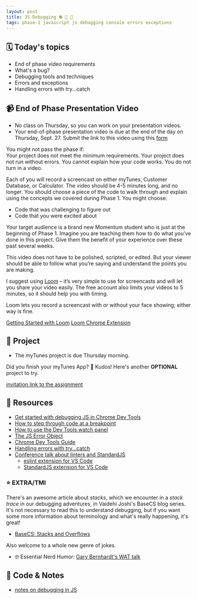 ```yaml
---
layout: post
title: JS Debugging ⛔ 🐞 🐛
tags: phase-1 javascript js debugging console errors exceptions
---
```


## 🗓️ Today's topics

- End of phase video requirements
- What's a bug?
- Debugging tools and techniques
- Errors and exceptions
- Handling errors with try...catch

## 📹 End of Phase Presentation Video

- No class on Thursday, so you can work on your presentation videos.
- Your end-of-phase presentation video is due at the end of the day on Thursday, Sept. 27. Submit the link to this video using this [form](https://forms.gle/j9UuAF1wDZqhNqtB7)

You might not pass the phase if:  
  Your project does not meet the minimum requirements.
  Your project does not run without errors.
  You cannot explain how your code works.
  You do not turn in a video.

Each of you will record a screencast on either myTunes, Customer Database, or Calculator. The video should be 4-5 minutes long, and no longer. You should choose a piece of the code to walk through and explain using the concepts we covered during Phase 1. You might choose:
- Code that was challenging to figure out
- Code that you were excited about

Your target audience is a brand new Momentum student who is just at the beginning of Phase 1. Imagine you are teaching them how to do what you’ve done in this project. Give them the benefit of your experience over these past several weeks.

This video does not have to be polished, scripted, or edited. But your viewer should be able to follow what you’re saying and understand the points you are making.

I suggest using [Loom](https://www.loom.com/download) – it’s very simple to use for screencasts and will let you share your video easily. The free account also limits your videos to 5 minutes, so it should help you with timing.

Loom lets you record a screencast with or without your face showing; either way is fine.

  [Getting Started with Loom](https://support.loom.com/hc/en-us/articles/360015714197-Getting-Started-Video-Tutorials)
  [Loom Chrome Extension](https://chrome.google.com/webstore/detail/loom-%E2%80%93-free-screen-record/liecbddmkiiihnedobmlmillhodjkdmb)


## 🎯 Project

- The myTunes project is due Thursday morning.

Did you finish your myTunes App? 🎉 Kudos! Here's another **OPTIONAL** project to try.

[invitation link to the assignment](https://classroom.github.com/a/2XF94cKT)


## 🔖 Resources

- [Get started with debugging JS in Chrome Dev Tools](https://developers.google.com/web/tools/chrome-devtools/javascript)
- [How to step through code at a breakpoint](https://developers.google.com/web/tools/chrome-devtools/javascript/reference#stepping)
- [How to use the Dev Tools watch panel](https://developers.google.com/web/tools/chrome-devtools/javascript/reference#watch)
- [The JS Error Object](https://developer.mozilla.org/en-US/docs/Web/JavaScript/Reference/Global_Objects/Error)
- [Chrome Dev Tools Guide](https://developers.google.com/web/tools/chrome-devtools)
- [Handling errors with try...catch](https://developer.mozilla.org/en-US/docs/Web/JavaScript/Guide/Control_flow_and_error_handling#try...catch_statement)
- [Conference talk about linters and StandardJS](https://www.youtube.com/watch?v=kuHfMw8j4xk)
  - [eslint extension for VS Code](https://marketplace.visualstudio.com/items?itemName=dbaeumer.vscode-eslint)
  - [StandardJS extension for VS Code](https://marketplace.visualstudio.com/items?itemName=chenxsan.vscode-standardjs)

### ⭐️ EXTRA/TMI

There's an awesome article about _stacks_, which we encounter in a _stack trace_ in our debugging adventures, in Vaidehi Joshi's BaseCS blog series. It's not necessary to read this to understand debugging, but if you want some more information about terminology and what's really happening, it's great!

- [BaseCS: Stacks and Overflows](https://medium.com/basecs/stacks-and-overflows-dbcf7854dc67)

Also welcome to a whole new genre of jokes.

- 🤓 Essential Nerd Humor: [Gary Bernhardt's WAT talk](https://www.destroyallsoftware.com/talks/wat)

## 🦉 Code & Notes

- [notes on debugging in JS](https://github.com/Momentum-Team-15/notes/blob/main/js-debugging.md)
